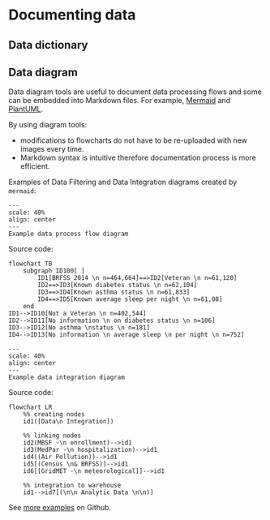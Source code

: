# Documenting data

## Data dictionary

## Data diagram
Data diagram tools are useful to document data processing flows and some can be embedded into Markdown files. For example, [Mermaid](https://github.com/mermaid-js/mermaid#readme) and [PlantUML](https://plantuml.com).

By using diagram tools:
* modifications to flowcharts do not have to be re-uploaded with new images every time.
* Markdown syntax is intuitive therefore documentation process is more efficient. 

Examples of Data Filtering and Data Integration diagrams created by `mermaid`:

```{figure} imgs/process_flow.png
---
scale: 40%
align: center 
---
Example data process flow diagram
```

Source code:
```
flowchart TB
    subgraph ID100[ ]
        ID1[BRFSS 2014 \n n=464,664]==>ID2[Veteran \n n=61,120]
        ID2==>ID3[Known diabetes status \n n=62,104]
        ID3==>ID4[Known asthma status \n n=61,833]
        ID4==>ID5[Known average sleep per night \n n=61,08]
    end
ID1-->ID10[Not a Veteran \n n=402,544]
ID2-->ID11[No information \n on diabetes status \n n=106]
ID3-->ID12[No asthma \nstatus \n n=181]
ID4-->ID13[No information \n average sleep \n per night \n n=752]
``` 

```{figure} imgs/data_integration.png
---
scale: 40%
align: center 
---
Example data integration diagram
```

Source code:
```
flowchart LR
    %% creating nodes
    id1([Data\n Integration])
    
    %% linking nodes
    id2(MBSF -\n enrollment)-->id1
    id3(MedPar -\n hospitalization)-->id1
    id4((Air Pollution))-->id1
    id5[(Census \n& BRFSS)]-->id1
    id6[[GridMET -\n meteorological]]-->id1
    
    %% integration to warehouse
    id1-->id7[(\n\n Analytic Data \n\n)]
```

See [more examples](https://github.com/NSAPH-Data-Processing/sql-utils/tree/develop/docs) on Github.